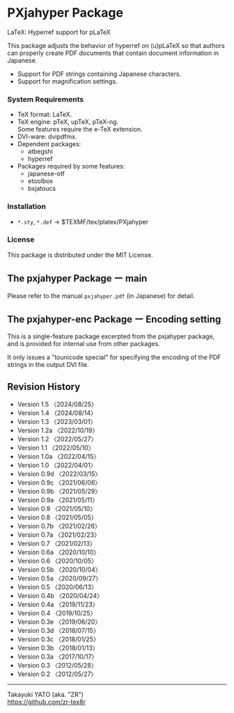 PXjahyper Package
=================

LaTeX: Hyperref support for pLaTeX

This package adjusts the behavior of hyperref on (u)pLaTeX so that authors
can properly create PDF documents that contain document information in
Japanese.

  * Support for PDF strings containing Japanese characters.
  * Support for magnification settings.

### System Requirements

  * TeX format: LaTeX.
  * TeX engine: pTeX, upTeX, pTeX-ng.  
    Some features require the e-TeX extension.
  * DVI-ware: dvipdfmx.
  * Dependent packages:
      - atbegshi
      - hyperref
  * Packages required by some features:
      - japanese-otf
      - etoolbox
      - bxjatoucs

### Installation

  - `*.sty`, `*.def` → $TEXMF/tex/platex/PXjahyper

### License

This package is distributed under the MIT License.


The pxjahyper Package ー main
-----------------------------

Please refer to the manual `pxjahyper.pdf` (in Japanese) for detail.


The pxjahyper-enc Package ー Encoding setting
---------------------------------------------

This is a single-feature package excerpted from the pxjahyper package,
and is provided for internal use from other packages.

It only issues a  "tounicode special” for specifying the encoding of
the PDF strings in the output DVI file.


Revision History
----------------

  * Version 1.5  〈2024/08/25〉
  * Version 1.4  〈2024/08/14〉
  * Version 1.3  〈2023/03/01〉
  * Version 1.2a 〈2022/10/19〉
  * Version 1.2  〈2022/05/27〉
  * Version 1.1  〈2022/05/10〉
  * Version 1.0a 〈2022/04/15〉
  * Version 1.0  〈2022/04/01〉
  * Version 0.9d 〈2022/03/15〉
  * Version 0.9c 〈2021/06/06〉
  * Version 0.9b 〈2021/05/29〉
  * Version 0.9a 〈2021/05/11〉
  * Version 0.9  〈2021/05/10〉
  * Version 0.8  〈2021/05/05〉
  * Version 0.7b 〈2021/02/26〉
  * Version 0.7a 〈2021/02/23〉
  * Version 0.7  〈2021/02/13〉
  * Version 0.6a 〈2020/10/10〉
  * Version 0.6  〈2020/10/05〉
  * Version 0.5b 〈2020/10/04〉
  * Version 0.5a 〈2020/09/27〉
  * Version 0.5  〈2020/06/13〉
  * Version 0.4b 〈2020/04/24〉
  * Version 0.4a 〈2019/11/23〉
  * Version 0.4  〈2019/10/25〉
  * Version 0.3e 〈2019/06/20〉
  * Version 0.3d 〈2018/07/15〉
  * Version 0.3c 〈2018/01/25〉
  * Version 0.3b 〈2018/01/13〉
  * Version 0.3a 〈2017/10/17〉
  * Version 0.3  〈2012/05/28〉
  * Version 0.2  〈2012/05/27〉

--------------------
Takayuki YATO (aka. "ZR")  
https://github.com/zr-tex8r
